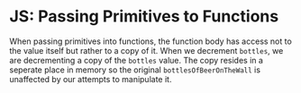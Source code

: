 # JS: Passing Primitives to Functions

When passing primitives into functions, the function body has access not to the value itself but rather to a copy of it. When we decrement `bottles`, we are decrementing a copy of the `bottles` value. The copy resides in a seperate place in memory so the original `bottlesOfBeerOnTheWall` is unaffected by our attempts to manipulate it.

